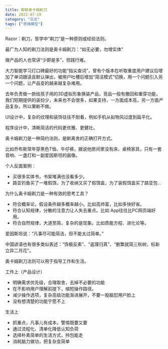 ```yaml
---
title: 聊聊奥卡姆剃刀
date: 2022-07-19
category: "日志"
tags: ["思维模型"]
---
```

Razor：剃刀，哲学中“剃刀”是一种原则或经验法则。

最广为人知的剃刀法则是奥卡姆剃刀：“如无必要，勿增实体”

做产品的人也常讲“少即是多”，但践行难。

大力智能学习灯口碑最好的功能“指尖查词”，曾有个版本在听取重度用户建议后增加了单词跟读且默认弹出，被用户吐槽后增加“简洁模式”切换，用一个问题引入另一个问题，让产品变的越来越复杂难用。

去年负责做一款给孩子用的3D虚拟形象换装产品，竞品一般有撤回和重穿功能，我们短期提供的装扮少，未来也不会很多，如果支持，一方面成本高，另一方面产品复杂，所以果断不做。

UI设计中，复杂的纹理和装饰往往不耐看，例如手机从拟物风过度到扁平化。

程序设计中，清晰简洁的代码更优雅、更健壮。

奥卡姆剃刀是一种简约法则，是断离舍的正确打开方式。

比如乔布斯常年穿黑色T恤、牛仔裤，据说他房间里没有床、桌椅家具，只有一套音响、一盏灯和一副爱因斯坦的画像。

个人反面案例：

-   买很多实体书，书架堆满也没看多少。
-   路亚钓鱼买了一堆假饵，为了收纳又买了假饵盒，为了装假饵盒买了路亚包…

为什么奥卡姆剃刀是一种有效的思考工具？

-   符合概率论，假设条件越多概率越小。比如高帅富，比如多快好省。
-   符合认知规律，分散的注意力让人失去重点。比如 App往往比PC网页端好用。
-   符合自然规律，大道至简，复杂的是现象。比如质能方程、进化论等。

爱因斯坦说：“凡事尽可能简洁，但不能太过简单。”

中国谚语也有很多类似表述：“饰极反素”、“返璞归真”、“删繁就简三秋树，标新立异二月花”。

奥卡姆剃刀法则可以用于指导工作和生活。

工作上（产品设计）

-   明确需求优先级，合理取舍，去掉不必要的功能
-   在不影响用户理解前提下，缩短操作路径。
-   减少操作选项，复杂高级功能渐进展开，不要一股脑怼用户脸上
-   没有想清楚的功能宁愿不上

生活上

-   抓重点，凡事儿有成本，警惕既要又要
-   通过流程化、清单化降低认知负荷
-   选择朴素简单的生活方式，拎包能走
-   消耗脑力做功，把复杂变简单